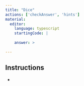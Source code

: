 ```yaml
---
title: "Dice"
actions: ['checkAnswer', 'hints']
material: 
  editor:
    language: typescript
    startingCode: |
        
    answer: > 
        
---
```



## Instructions

- 